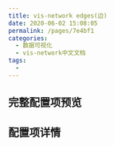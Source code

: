 ```yaml
---
title: vis-network edges(边)
date: 2020-06-02 15:08:05
permalink: /pages/7e4bf1
categories: 
  - 数据可视化
  - vis-network中文文档
tags: 
  - 
---
```


##  完整配置项预览

## 配置项详情
